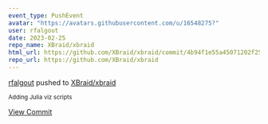 ```yaml
---
event_type: PushEvent
avatar: "https://avatars.githubusercontent.com/u/16548275?"
user: rfalgout
date: 2023-02-25
repo_name: XBraid/xbraid
html_url: https://github.com/XBraid/xbraid/commit/4b94f1e55a45071202f257b93ff9df2234f29319
repo_url: https://github.com/XBraid/xbraid
---
```


<a href='https://github.com/rfalgout' target='_blank'>rfalgout</a> pushed to <a href='https://github.com/XBraid/xbraid' target='_blank'>XBraid/xbraid</a>

<small>Adding Julia viz scripts</small>

<a href='https://github.com/XBraid/xbraid/commit/4b94f1e55a45071202f257b93ff9df2234f29319' target='_blank'>View Commit</a>